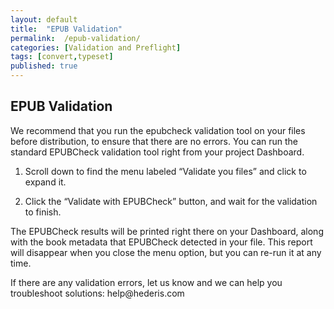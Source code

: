 ```yaml
---
layout: default
title:  "EPUB Validation"
permalink:  /epub-validation/
categories: [Validation and Preflight]
tags: [convert,typeset]
published: true
---
```


<section data-type="chapter" class="hsecchapter" data-hederis-type="hsecchapter" id="epub-validation" data-pi-attrs="id: epub-validation; data-tags: convert,typeset;" role="doc-chapter" data-tags="convert,typeset" data-author-name=" " data-book-title=" " title="EPUB Validation"><h1 data-hederis-type="hblkchaptitle" class="hblkchaptitle" id="pK0HBJrBA">EPUB Validation</h1><p class="hblkp" data-hederis-type="hblkp" id="pgNfX5AUf">We recommend that you run the epubcheck validation tool on your files before distribution, to ensure that there are no errors. You can run the standard EPUBCheck validation tool right from your project Dashboard. </p><ol class="hwprnumlist" data-hederis-type="hwprnumlist" id="ptWJF50dP"><li class="hblkoli" data-hederis-type="hblkoli" id="lizaGkAxWn"><p class="hblkoli" data-hederis-type="hblklip" id="pzq7l9v6C">Scroll down to find the menu labeled &#8220;Validate you files&#8221; and click to expand it.</p></li><li class="hblkoli" data-hederis-type="hblkoli" id="liHeSvo6ur"><p class="hblkoli" data-hederis-type="hblklip" id="pCFz3Gr3e">Click the &#8220;Validate with EPUBCheck&#8221; button, and wait for the validation to finish.</p></li></ol><p class="hblkp" data-hederis-type="hblkp" id="pYX4en1oO">The EPUBCheck results will be printed right there on your Dashboard, along with the book metadata that EPUBCheck detected in your file. This report will disappear when you close the menu option, but you can re-run it at any time.</p><p class="hblkp" data-hederis-type="hblkp" id="pVCIqBM5V">If there are any validation errors, let us know and we can help you troubleshoot solutions: help@hederis.com</p></section>